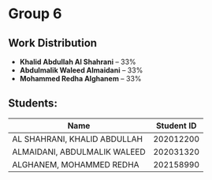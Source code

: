 # Group 6

## Work Distribution  
- **Khalid Abdullah Al Shahrani** – 33%  
- **Abdulmalik Waleed Almaidani** – 33%  
- **Mohammed Redha Alghanem** – 33%

## Students:

| Name                             | Student ID |
|----------------------------------|------------|
| AL SHAHRANI, KHALID ABDULLAH     | 202012200  |
| ALMAIDANI, ABDULMALIK WALEED     | 202031320  |
| ALGHANEM, MOHAMMED REDHA         | 202158990  |

